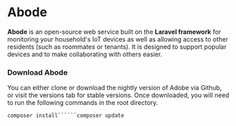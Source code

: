 # Abode

**Abode** is an open-source web service built on the **Laravel framework** for monitoring your household's IoT devices as well as allowing access to other residents (such as roommates or tenants). It is designed to support popular devices and to make collaborating with others easier.

### Download Abode
You can either clone or download the nightly version of Adobe via Github, or visit the versions tab for stable versions. Once downloaded, you will need to run the following commands in the root directory.

```composer install``````composer update```

